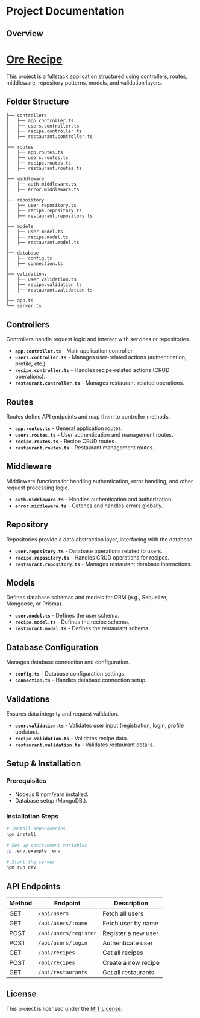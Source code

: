 # Project Documentation

## Overview

# [Ore Recipe](https://ore-recipe.onrender.com/)

This project is a fullstack application structured using controllers, routes, middleware, repository patterns, models, and validation layers.

## Folder Structure

```
├── controllers
│   ├── app.controller.ts
│   ├── users.controller.ts
│   ├── recipe.controller.ts
│   ├── restaurant.controller.ts
│
├── routes
│   ├── app.routes.ts
│   ├── users.routes.ts
│   ├── recipe.routes.ts
│   ├── restaurant.routes.ts
│
├── middleware
│   ├── auth.middleware.ts
│   ├── error.middleware.ts
│
├── repository
│   ├── user.repository.ts
│   ├── recipe.repository.ts
│   ├── restaurant.repository.ts
│
├── models
│   ├── user.model.ts
│   ├── recipe.model.ts
│   ├── restaurant.model.ts
│
├── database
│   ├── config.ts
│   ├── connection.ts
│
├── validations
│   ├── user.validation.ts
│   ├── recipe.validation.ts
│   ├── restaurant.validation.ts
│
├── app.ts
└── server.ts
```

## Controllers

Controllers handle request logic and interact with services or repositories.

- **`app.controller.ts`** - Main application controller.
- **`users.controller.ts`** - Manages user-related actions (authentication, profile, etc.).
- **`recipe.controller.ts`** - Handles recipe-related actions (CRUD operations).
- **`restaurant.controller.ts`** - Manages restaurant-related operations.

## Routes

Routes define API endpoints and map them to controller methods.

- **`app.routes.ts`** - General application routes.
- **`users.routes.ts`** - User authentication and management routes.
- **`recipe.routes.ts`** - Recipe CRUD routes.
- **`restaurant.routes.ts`** - Restaurant management routes.

## Middleware

Middleware functions for handling authentication, error handling, and other request processing logic.

- **`auth.middleware.ts`** - Handles authentication and authorization.
- **`error.middleware.ts`** - Catches and handles errors globally.

## Repository

Repositories provide a data abstraction layer, interfacing with the database.

- **`user.repository.ts`** - Database operations related to users.
- **`recipe.repository.ts`** - Handles CRUD operations for recipes.
- **`restaurant.repository.ts`** - Manages restaurant database interactions.

## Models

Defines database schemas and models for ORM (e.g., Sequelize, Mongoose, or Prisma).

- **`user.model.ts`** - Defines the user schema.
- **`recipe.model.ts`** - Defines the recipe schema.
- **`restaurant.model.ts`** - Defines the restaurant schema.

## Database Configuration

Manages database connection and configuration.

- **`config.ts`** - Database configuration settings.
- **`connection.ts`** - Handles database connection setup.

## Validations

Ensures data integrity and request validation.

- **`user.validation.ts`** - Validates user input (registration, login, profile updates).
- **`recipe.validation.ts`** - Validates recipe data.
- **`restaurant.validation.ts`** - Validates restaurant details.

## Setup & Installation

### Prerequisites

- Node.js & npm/yarn installed.
- Database setup (MongoDB.).

### Installation Steps

```sh
# Install dependencies
npm install

# Set up environment variables
cp .env.example .env

# Start the server
npm run dev
```

## API Endpoints

| Method | Endpoint              | Description         |
| ------ | --------------------- | ------------------- |
| GET    | `/api/users`          | Fetch all users     |
| GET    | `/api/users/:name`    | Fetch user by name  |
| POST   | `/api/users/register` | Register a new user |
| POST   | `/api/users/login`    | Authenticate user   |
| GET    | `/api/recipes`        | Get all recipes     |
| POST   | `/api/recipes`        | Create a new recipe |
| GET    | `/api/restaurants`    | Get all restaurants |

## License

This project is licensed under the [MIT License](LICENSE).
